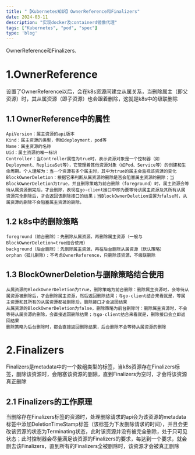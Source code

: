 ```yaml
---
title: "【Kubernetes知识】OwnerReference和Finalizers"
date: 2024-03-11
description: "实现docker及containerd镜像代理"
tags: ["Kubernetes", "pod", "spec"]
type: 'blog'
---
```


OwnerReference和Finalizers.

<!--more-->

# 1.OwnerReference

设置了OwnerReference以后，会在k8s资源间建立从属关系，当删除属主（即父资源）时，其从属资源（即子资源）也会跟着删除，这就是k8s中的级联删除

## 1.1 OwnerReference中的属性

```
ApiVersion：属主资源的api版本
Kind：属主资源的类型，例如deployment，pod等
Name：属主资源的名称
Uid：属主资源的唯一标识
Controller：当Controller属性为true时，表示资源对象是一个控制器（如Deployment、ReplicaSet等），它管理着其他资源对象（如Pod、Service等）的创建和生命周期。个人理解为：当一个资源有多个属主时，其中为true的属主会监视该资源的变化
BlockOwnerDeletion：根据它来判断从属资源的删除是否会阻塞属主资源的删除；当BlockOwnerDeletion为true，并且删除策略为前台删除（foreground）时，属主资源会等待从属资源删完后，才会删除，表现在go-client接口中即为要等待该属主资源及其所有从属资源完全删除后，才会返回该删除接口的结果；当BlockOwnerDeletion设置为false时，从属资源的删除不会阻塞属主资源的删除。

```

## 1.2 k8s中的删除策略

```
foreground（前台删除）：先删除从属资源，再删除属主资源（一般与BlockOwnerDeletion=true结合使用）
background（后台删除）：先删除属主资源，再在后台删除从属资源（默认策略）
orphan（孤儿删除）：不考虑OwnerReference，只删除该资源，不级联删除

```

## 1.3 BlockOwnerDeletion与删除策略结合使用

```
从属资源的BlockOwnerDeletion为true，删除策略为前台删除：删除属主资源时，会等待从属资源被删除后，才会删除属主资源，然后返回删除结果；与go-client结合来看就是，等属主资源和其所有的从属资源都被删除后，删除接口才会返回结果
从属资源的BlockOwnerDeletion为false，删除策略为前台删除时：删除属主资源时，不会等待从属资源的删除，会直接返回删除结果；与go-client结合来看就是，删除接口会立即返回结果
删除策略为后台删除时，都会直接返回删除结果，后台删除不会等待从属资源的删除
```

# 2.Finalizers

Finalizers是metadata中的一个数组类型的标签，当k8s资源存在Finalizers标签，删除该资源时，会阻塞该资源的删除，直到Finalizers为空时，才会将该资源真正删除

## 2.1 Finalizers的工作原理

当删除存在Finalizers标签的资源时，处理删除请求的api会为该资源的metadata标签中添加DeletionTimeStamp标签（该标签为下发删除请求的时间），并且会更改该资源的状态为Terminating状态，此时该资源并没有被完全删除，处于只可见状态；此时控制器会尽量满足该资源的Finalizers的要求，每达到一个要求，就会删去该Finalizers，直到所有的Finalizers全被删除时，该资源才会被真正删除